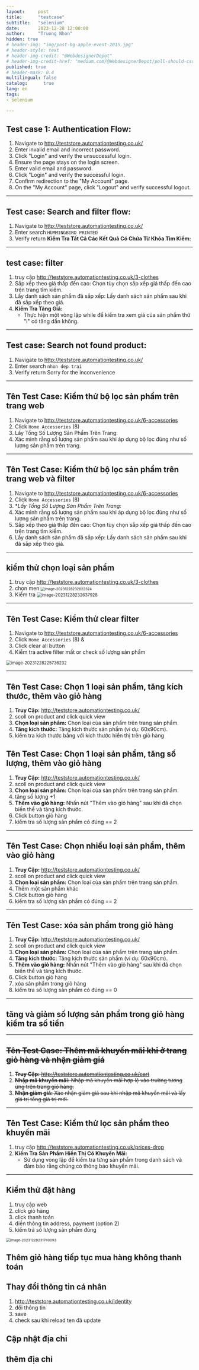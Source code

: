 ```yaml
---
layout:     post
title:      "testcase"
subtitle:   "selenium"
date:       2023-12-28 12:00:00
author:     "Truong Nhon"
hidden: true
# header-img: "img/post-bg-apple-event-2015.jpg"
# header-style: text
# header-img-credit: "@WebdesignerDepot"
# header-img-credit-href: "medium.com/@WebdesignerDepot/poll-should-css-become-more-like-a-programming-language-c74eb26a4270"
published: true
# header-mask: 0.4
multilingual: false
catalog:      true
lang: en
tags:
- selenium

---
```


## **Test case 1: Authentication Flow:**

1. Navigate to http://teststore.automationtesting.co.uk/
2. Enter invalid email and incorrect password.
3. Click "Login" and verify the unsuccessful login.
4. Ensure the page stays on the login screen.
5. Enter valid email and password.
6. Click "Login" and verify the successful login.
7. Confirm redirection to the "My Account" page.
8. On the "My Account" page, click "Logout" and verify successful logout.

---

## **Test case: Search and filter flow:**

1. Navigate to http://teststore.automationtesting.co.uk/
2. Enter search `HUMMINGBIRD PRINTED` 
3. Verify return  **Kiểm Tra Tất Cả Các Kết Quả Có Chứa Từ Khóa Tìm Kiếm:**

---

## test case: filter

1. truy cập http://teststore.automationtesting.co.uk/3-clothes
2. Sắp xếp theo giá thấp đến cao: Chọn tùy chọn sắp xếp giá thấp đến cao trên trang tìm kiếm.
3. Lấy danh sách sản phẩm đã sắp xếp: Lấy danh sách sản phẩm sau khi đã sắp xếp theo giá.
4. **Kiểm Tra Tăng Giá:**
   - Thực hiện một vòng lặp while để kiểm tra xem giá của sản phẩm thứ "i" có tăng dần không.

---

## **Test case: Search not found product:**

1. Navigate to http://teststore.automationtesting.co.uk/
2. Enter search `nhon dep trai` 
3. Verify return  Sorry for the inconvenience

---

## **Tên Test Case:** Kiểm thử bộ lọc sản phẩm trên trang web

1. Navigate to http://teststore.automationtesting.co.uk/6-accessories
2. Click  `Home Accessories` (8)
3. Lấy Tổng Số Lượng Sản Phẩm Trên Trang:
4. Xác minh rằng số lượng sản phẩm sau khi áp dụng bộ lọc đúng như số lượng sản phẩm trên trang.

---

## **Tên Test Case:** Kiểm thử bộ lọc sản phẩm trên trang web và filter

1. Navigate to http://teststore.automationtesting.co.uk/6-accessories
2. Click  `Home Accessories` (8)
3. **Lấy Tổng Số Lượng Sản Phẩm Trên Trang:*
4. Xác minh rằng số lượng sản phẩm sau khi áp dụng bộ lọc đúng như số lượng sản phẩm trên trang.
5. Sắp xếp theo giá thấp đến cao: Chọn tùy chọn sắp xếp giá thấp đến cao trên trang tìm kiếm.
6. Lấy danh sách sản phẩm đã sắp xếp: Lấy danh sách sản phẩm sau khi đã sắp xếp theo giá.

---

## kiểm thử chọn loại sản phẩm

1. truy cập http://teststore.automationtesting.co.uk/3-clothes
2. chọn men <img src="task.assets/image-20231228232622324.png" alt="image-20231228232622324" style="zoom:67%;" />
3. Kiểm tra <img src="task.assets/image-20231228232637928.png" alt="image-20231228232637928" style="zoom:80%;" />

---

## **Tên Test Case:** Kiểm thử clear filter

1. Navigate to http://teststore.automationtesting.co.uk/6-accessories
2. Click  `Home Accessories` (8) & 
3. Click clear all button
4. Kiểm tra active filter mất or check số lượng sản phẩm

<img src="task.assets/image-20231228225736232.png" alt="image-20231228225736232" style="zoom:80%;" />

---

## **Tên  Test Case:** Chọn  1 loại sản phẩm, tăng kích thước, thêm vào giỏ hàng

1. **Truy  Cập:** http://teststore.automationtesting.co.uk/
2. scoll on product and click quick view 
3. **Chọn  loại sản phẩm:**  Chọn loại của sản phẩm trên trang sản phẩm.  
4. **Tăng  kích thước:** Tăng  kích thước sản phẩm (ví dụ: 60x90cm).  
5. kiểm tra kích thước bằng với kích thước hiển thị trên giỏ hàng

## **Tên  Test Case:** Chọn  1 loại sản phẩm, tăng số lượng, thêm vào giỏ hàng

1. **Truy  Cập:** http://teststore.automationtesting.co.uk/
2. scoll on product and click quick view 
3. **Chọn  loại sản phẩm:**  Chọn loại của sản phẩm trên trang sản phẩm.  
4. tăng số lượng +1
5. **Thêm  vào giỏ hàng:** Nhấn  nút "Thêm vào giỏ hàng" sau khi đã chọn biến thể và tăng kích thước.  
6. Click button giỏ hàng
7. kiểm tra số lượng sản phẩm có đúng == 2

---

## **Tên  Test Case:** Chọn  nhiều loại sản phẩm, thêm vào giỏ hàng

1. **Truy  Cập:** http://teststore.automationtesting.co.uk/
2. scoll on product and click quick view 
3. **Chọn  loại sản phẩm:**  Chọn loại của sản phẩm trên trang sản phẩm.  
4. Thêm một sản phẩm khác
5. Click button giỏ hàng
6. kiểm tra số lượng sản phẩm có đúng == 2

---

## **Tên  Test Case:** xóa sản phẩm trong giỏ hàng

1. **Truy  Cập:** http://teststore.automationtesting.co.uk/
2. scoll on product and click quick view 
3. **Chọn  loại sản phẩm:**  Chọn loại của sản phẩm trên trang sản phẩm.  
4. **Tăng  kích thước:** Tăng  kích thước sản phẩm (ví dụ: 60x90cm).  
5. **Thêm  vào giỏ hàng:** Nhấn  nút "Thêm vào giỏ hàng" sau khi đã chọn biến thể và tăng kích thước.  
6. Click button giỏ hàng
7. xóa sản phẩm trong giỏ hàng
8. kiểm tra số lượng sản phẩm có đúng == 0

---

## tăng và giảm số lượng sản phẩm trong giỏ hàng kiểm tra số tiền

---

##   ~~**Tên  Test Case:** Thêm  mã khuyến mãi khi ở trang giỏ hàng và nhận giảm giá~~  

1. ~~**Truy  Cập:** http://teststore.automationtesting.co.uk/cart~~  
2. ~~**Nhập  mã khuyến mãi:**  Nhập mã khuyến mãi hợp lệ vào trường tương ứng trên trang giỏ hàng.~~  
3. ~~**Nhận  giảm giá:** Xác nhận  giảm giá sau khi nhập mã khuyến mãi và lấy giá trị tổng giá trị mới.~~  

---

## **Tên  Test Case:** Kiểm thử lọc sản phẩm theo khuyến mãi 

1. truy cập http://teststore.automationtesting.co.uk/prices-drop
2. **Kiểm Tra Sản Phẩm Hiển Thị Có Khuyến Mãi:**
   - Sử dụng vòng lặp để kiểm tra từng sản phẩm trong danh sách và đảm bảo rằng chúng có thông báo khuyến mãi.

---

## Kiểm thử đặt hàng

1. truy cập web
2. click giỏ hàng
3. click thanh toán
4. điền thông tin address, payment (option 2)
5. kiểm trả số lượng sản phẩm đúng

<img src="task.assets/image-20231228231740093.png" alt="image-20231228231740093" style="zoom:67%;" />

## Thêm giỏ hàng tiếp tục mua hàng không thanh toán

## Thay đổi thông tin cá nhân

1. http://teststore.automationtesting.co.uk/identity
2. đổi thông tin
3. save
4. check sau khi reload ten đã update

## Cập nhật địa chỉ

## thêm địa chỉ

